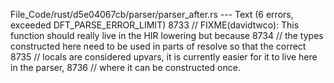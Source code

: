 File_Code/rust/d5e04067cb/parser/parser_after.rs --- Text (6 errors, exceeded DFT_PARSE_ERROR_LIMIT)
                                                                                                                                                          8733         // FIXME(davidtwco): This function should really live in the HIR lowering but because
                                                                                                                                                          8734         // the types constructed here need to be used in parts of resolve so that the correct
                                                                                                                                                          8735         // locals are considered upvars, it is currently easier for it to live here in the parser,
                                                                                                                                                          8736         // where it can be constructed once.

